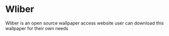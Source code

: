 # Wliber
Wliber is an open source wallpaper access website user can download this wallpaper for their own needs
